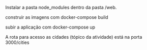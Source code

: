 Instalar a pasta node_modules dentro da pasta /web.

construir as imagens com docker-compose build

subir a aplicação com docker-compose up

A rota para acesso as cidades (tópico da atividade) está na porta 3000/cities